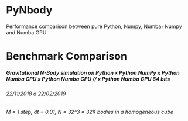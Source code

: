 # PyNbody
Performance comparison between pure Python, Numpy, Numba+Numpy and Numba GPU

# Benchmark Comparison
##### Gravitational N-Body simulation on Python x Python NumPy x Python Numba CPU x Python Numba CPU // x Python Numba GPU 64 bits
###### 22/11/2018 a 22/02/2019
###### M = 1 step, dt = 0.01, N = 32^3 = 32K bodies in a homogeneous cube

